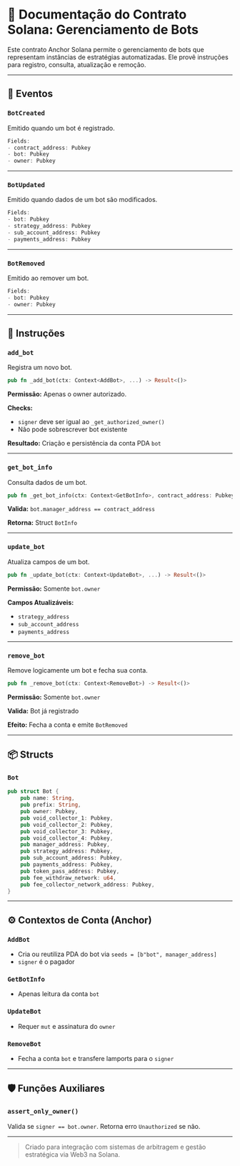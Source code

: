 
# 📘 Documentação do Contrato Solana: Gerenciamento de Bots

Este contrato Anchor Solana permite o gerenciamento de bots que representam instâncias de estratégias automatizadas. Ele provê instruções para registro, consulta, atualização e remoção.

---

## 📌 Eventos

### `BotCreated`
Emitido quando um bot é registrado.

```ts
Fields:
- contract_address: Pubkey
- bot: Pubkey
- owner: Pubkey
```

---

### `BotUpdated`
Emitido quando dados de um bot são modificados.

```ts
Fields:
- bot: Pubkey
- strategy_address: Pubkey
- sub_account_address: Pubkey
- payments_address: Pubkey
```

---

### `BotRemoved`
Emitido ao remover um bot.

```ts
Fields:
- bot: Pubkey
- owner: Pubkey
```

---

## 🔧 Instruções

### `add_bot`
Registra um novo bot.

```rust
pub fn _add_bot(ctx: Context<AddBot>, ...) -> Result<()>
```

**Permissão:** Apenas o owner autorizado.

**Checks:**
- `signer` deve ser igual ao `_get_authorized_owner()`
- Não pode sobrescrever bot existente

**Resultado:** Criação e persistência da conta PDA `bot`

---

### `get_bot_info`
Consulta dados de um bot.

```rust
pub fn _get_bot_info(ctx: Context<GetBotInfo>, contract_address: Pubkey) -> Result<BotInfo>
```

**Valida:** `bot.manager_address == contract_address`

**Retorna:** Struct `BotInfo`

---

### `update_bot`
Atualiza campos de um bot.

```rust
pub fn _update_bot(ctx: Context<UpdateBot>, ...) -> Result<()>
```

**Permissão:** Somente `bot.owner`

**Campos Atualizáveis:**
- `strategy_address`
- `sub_account_address`
- `payments_address`

---

### `remove_bot`
Remove logicamente um bot e fecha sua conta.

```rust
pub fn _remove_bot(ctx: Context<RemoveBot>) -> Result<()>
```

**Permissão:** Somente `bot.owner`

**Valida:** Bot já registrado

**Efeito:** Fecha a conta e emite `BotRemoved`

---

## 📦 Structs

### `Bot`

```rust
pub struct Bot {
    pub name: String,
    pub prefix: String,
    pub owner: Pubkey,
    pub void_collector_1: Pubkey,
    pub void_collector_2: Pubkey,
    pub void_collector_3: Pubkey,
    pub void_collector_4: Pubkey,
    pub manager_address: Pubkey,
    pub strategy_address: Pubkey,
    pub sub_account_address: Pubkey,
    pub payments_address: Pubkey,
    pub token_pass_address: Pubkey,
    pub fee_withdraw_network: u64,
    pub fee_collector_network_address: Pubkey,
}
```

---

## ⚙️ Contextos de Conta (Anchor)

### `AddBot`
- Cria ou reutiliza PDA do bot via `seeds = [b"bot", manager_address]`
- `signer` é o pagador

### `GetBotInfo`
- Apenas leitura da conta `bot`

### `UpdateBot`
- Requer `mut` e assinatura do `owner`

### `RemoveBot`
- Fecha a conta `bot` e transfere lamports para o `signer`

---

## 🛡 Funções Auxiliares

### `assert_only_owner()`
Valida se `signer == bot.owner`. Retorna erro `Unauthorized` se não.

---

> Criado para integração com sistemas de arbitragem e gestão estratégica via Web3 na Solana.
